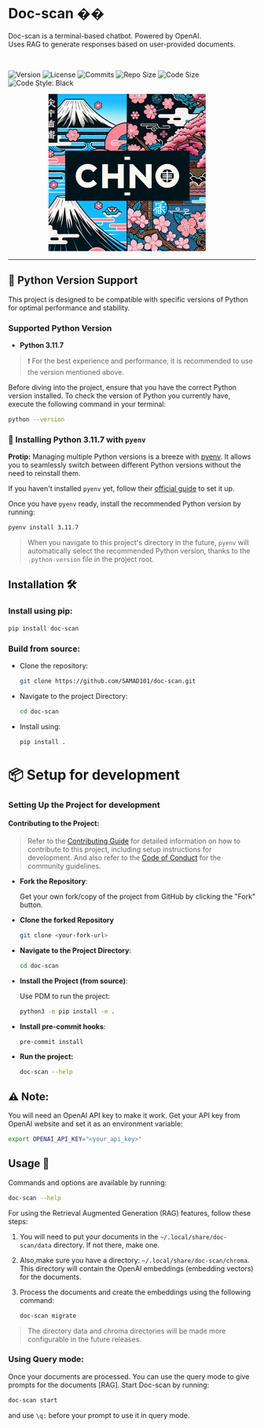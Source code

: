 # Doc-scan ��

<div>
  <p>
  Doc-scan is a terminal-based chatbot. Powered by OpenAI. <br>
  Uses RAG to generate responses based on user-provided documents.
  </p>
  <img src="https://badgen.net/badge/status/Under Development/red?icon=lgtm" alt="">

  ![Version](https://img.shields.io/badge/Version-1.0.0-brightgreen.svg)
  ![License](https://img.shields.io/badge/License-MIT-blue.svg)
  ![Commits](https://img.shields.io/github/commit-activity/m/SAMAD101/doc-scan)
  ![Repo Size](https://img.shields.io/github/repo-size/SAMAD101/doc-scan)
  ![Code Size](https://img.shields.io/github/languages/code-size/SAMAD101/doc-scan)
  ![Code Style: Black](https://img.shields.io/badge/code%20style-black-000000.svg)

</div>

<p align="center">
  <img width="320" height="320" src="artwork/chino_logo_1.png" alt="Material Bread logo" style="margin-right:20px;">
</p>

<hr>

## 🐍 Python Version Support

This project is designed to be compatible with specific versions of Python for optimal performance and stability.

### Supported Python Version

- **Python 3.11.7**

> ❗️ For the best experience and performance, it is recommended to use the version mentioned above.

Before diving into the project, ensure that you have the correct Python version installed. To check the version of Python you currently have, execute the following command in your terminal:

```bash
python --version
```

### 🐍 Installing Python 3.11.7 with `pyenv`

**Protip:** Managing multiple Python versions is a breeze with [pyenv](https://github.com/pyenv/pyenv). It allows you to seamlessly switch between different Python versions without the need to reinstall them.

If you haven't installed `pyenv` yet, follow their [official guide](https://github.com/pyenv/pyenv) to set it up.

Once you have `pyenv` ready, install the recommended Python version by running:

```bash
pyenv install 3.11.7
```

> When you navigate to this project's directory in the future, `pyenv` will automatically select the recommended Python version, thanks to the `.python-version` file in the project root.

## Installation 🛠️

### Install using pip:
```bash
pip install doc-scan
```

### Build from source:
- Clone the repository:
  ```bash
  git clone https://github.com/SAMAD101/doc-scan.git
  ```

- Navigate to the project Directory:
  ```bash
  cd doc-scan
  ```

- Install using:
  ```bash
  pip install .
  ```


# 📦 Setup for development

### Setting Up the Project for development

#### Contributing to the Project:
> Refer to the [Contributing Guide](CONTRIBUTING.md) for detailed information on how to contribute to this project, including setup instructions for development.
> And also refer to the [Code of Conduct](CODE_OF_CONDUCT.md) for the community guidelines.

- **Fork the Repository**:

  Get your own fork/copy of the project from GitHub by clicking the "Fork" button.

- **Clone the forked Repository**

  ```bash
  git clone <your-fork-url>
  ```

- **Navigate to the Project Directory**:

  ```bash
  cd doc-scan
  ```

- **Install the Project (from source)**:

  Use PDM to run the project:

  ```bash
  python3 -m pip install -e .
  ```

- **Install pre-commit hooks**:

  ```bash
  pre-commit install
  ```

- **Run the project:**

  ```bash
  doc-scan --help
  ```

## ⚠️ Note:

You will need an OpenAI API key to make it work. Get your API key from OpenAI website and set it as an environment variable:
```bash
export OPENAI_API_KEY="<your_api_key>"
```

## Usage 📖

Commands and options are available by running:

```bash
doc-scan --help
```
For using the Retrieval Augmented Generation (RAG) features, follow these steps:

1. You will need to put your documents in the `~/.local/share/doc-scan/data` directory. If not there, make one.

2. Also,make sure you have a directory: `~/.local/share/doc-scan/chroma`. This directory will contain the OpenAI embeddings (embedding vectors) for the documents.

3. Process the documents and create the embeddings using the following command:
    ```bash
    doc-scan migrate
    ```

> The directory data and chroma directories will be made more configurable in the future releases.

### Using Query mode:

Once your documents are processed. You can use the query mode to give prompts for the documents [RAG].
Start Doc-scan by running:
```bash
doc-scan start
```
and use `\q:` before your prompt to use it in query mode.
